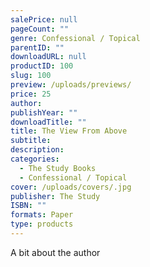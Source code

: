 ```yaml
---
salePrice: null
pageCount: ""
genre: Confessional / Topical
parentID: ""
downloadURL: null
productID: 100
slug: 100
preview: /uploads/previews/
price: 25
author: 
publishYear: ""
downloadTitle: ""
title: The View From Above
subtitle: 
description: 
categories:
  - The Study Books
  - Confessional / Topical
cover: /uploads/covers/.jpg
publisher: The Study
ISBN: ""
formats: Paper
type: products
---
```

A bit about the author
